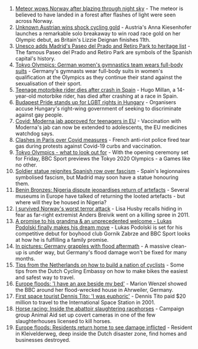 1. [Meteor wows Norway after blazing through night sky](https://www.bbc.co.uk/news/world-europe-57962384) - The meteor is believed to have landed in a forest after flashes of light were seen across Norway.
2. [Unknown Austrian wins shock cycling gold](https://www.bbc.co.uk/sport/olympics/57960575) - Austria's Anna Kiesenhofer launches a remarkable solo breakaway to win road race gold on her Olympic debut, as Britain's Lizzie Deignan finishes 11th.
3. [Unesco adds Madrid's Paseo del Prado and Retiro Park to heritage list](https://www.bbc.co.uk/news/world-europe-57955966) - The famous Paseo del Prado and Retiro Park are symbols of the Spanish capital's history.
4. [Tokyo Olympics: German women's gymnastics team wears full-body suits](https://www.bbc.co.uk/sport/olympics/57961055) - Germany's gymnasts wear full-body suits in women's qualification at the Olympics as they continue their stand against the sexualisation of their sport.
5. [Teenage motorbike rider dies after crash in Spain](https://www.bbc.co.uk/sport/motorsport/57961530) - Hugo Millan, a 14-year-old motorbike rider, has died after crashing at a race in Spain.
6. [Budapest Pride stands up for LGBT rights in Hungary](https://www.bbc.co.uk/news/world-europe-57957348) - Organisers accuse Hungary's right-wing government of seeking to discriminate against gay people.
7. [Covid: Moderna jab approved for teenagers in EU](https://www.bbc.co.uk/news/world-europe-57947183) - Vaccination with Moderna's jab can now be extended to adolescents, the EU medicines watchdog says.
8. [Clashes in Paris over Covid measures](https://www.bbc.co.uk/news/world-europe-57956846) - French anti-riot police fired tear gas during protests against Covid-19 curbs and vaccination.
9. [Tokyo Olympics - what to look out for](https://www.bbc.co.uk/sport/olympics/57865245) - With the opening ceremony set for Friday, BBC Sport previews the Tokyo 2020 Olympics - a Games like no other.
10. [Soldier statue reignites Spanish row over fascism](https://www.bbc.co.uk/news/world-europe-57902023) - Spain's legionnaires symbolised fascism, but Madrid may soon have a statue honouring them.
11. [Benin Bronzes: Nigeria dispute jeopardises return of artefacts](https://www.bbc.co.uk/news/world-africa-57914111) - Several museums in Europe have talked of returning the looted artefacts - but where will they be housed in Nigeria?
12. [I survived Norway's worst terror attack](https://www.bbc.co.uk/news/stories-57920682) - Lisa Husby recalls hiding in fear as far-right extremist Anders Breivik went on a killing spree in 2011.
13. [A promise to his grandma & an unprecedented welcome - Lukas Podolski finally makes his dream move](https://www.bbc.co.uk/sport/football/57914614) - Lukas Podolski is set for his competitive debut for boyhood club Gornik Zabrze and BBC Sport looks at how he is fulfilling a family promise.
14. [In pictures: Germany grapples with flood aftermath](https://www.bbc.co.uk/news/world-europe-57902024) - A massive clean-up is under way, but Germany's flood damage won't be fixed for many months.
15. [Tips from the Netherlands on how to build a nation of cyclists](https://www.bbc.co.uk/news/world-europe-57944428) - Some tips from the Dutch Cycling Embassy on how to make bikes the easiest and safest way to travel.
16. [Europe floods: 'I have an axe beside my bed'](https://www.bbc.co.uk/news/world-europe-57923443) - Marion Wenzel showed the BBC around her flood-wrecked house in Ahrweiler, Germany.
17. [First space tourist Dennis Tito: 'I was euphoric'](https://www.bbc.co.uk/news/business-57891867) - Dennis Tito paid $20 million to travel to the International Space Station in 2001.
18. [Horse racing: Inside the abattoir slaughtering racehorses](https://www.bbc.co.uk/news/uk-57896848) - Campaign group Animal Aid set up covert cameras in one of the few slaughterhouses licensed to kill horses.
19. [Europe floods: Residents return home to see damage inflicted](https://www.bbc.co.uk/news/world-europe-57878577) - Resident in Kleivelderweg, deep inside the Dutch disaster zone, find homes and businesses destroyed.
